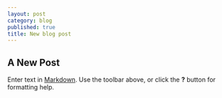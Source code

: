 ```yaml
---
layout: post
category: blog
published: true
title: New blog post
---
```

## A New Post

Enter text in [Markdown](http://daringfireball.net/projects/markdown/). Use the toolbar above, or click the **?** button for formatting help.
